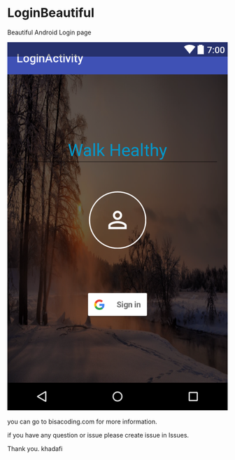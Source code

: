 # LoginBeautiful
Beautiful Android Login page

![Login Page](https://github.com/SaisonNumbaWan/PrototypeLogin/blob/master/screenshots/layout-2017-09-20-161528.png)

you can go to bisacoding.com for more information.

if you have any question or issue please create issue in Issues. 

Thank you.
khadafi
